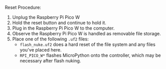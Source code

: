 Reset Procedure:

1. Unplug the Raspberry Pi Pico W
1. Hold the reset button and continue to hold it.
1. Plug in the Raspberry Pi Pico W to the computer.
1. Observe the Raspberry Pi Pico W is handled as removable file storage.
1. Place one of the following `.uf2` files:
    - `flash_nuke.uf2` does a hard reset of the file system and any files you've placed here.
    - `RPI_PICO_W*` flashes MicroPython onto the controller, which may be necessary after flash nuking.
